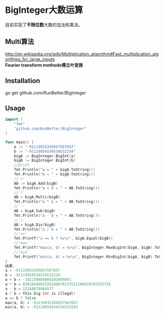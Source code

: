 BigInteger大数运算
==========
目前实现了**不限位数**大数的加法和乘法。

Multi算法
-----
http://en.wikipedia.org/wiki/Multiplication_algorithm#Fast_multiplication_algorithms_for_large_inputs  
**Fourier transform methods傅立叶变换**

Installation
-----
go get github.com/KunBetter/BigInteger

Usage
-----
```go
import (
	"fmt"
	"github.com/KunBetter/BigInteger"
)

func main() {
	a := "-91119932345657567657"
	b := "-91119954534534532234"
	bigA := BigInteger.BigInt(a)
	bigB := BigInteger.BigInt(b)
	//print
	fmt.Println("a = " + bigA.ToString())
	fmt.Println("b = " + bigB.ToString())
	//'+'
	AB := bigA.Add(bigB)
	fmt.Println("a + b = " + AB.ToString())
	//'*'
	AB = bigA.Multi(bigB)
	fmt.Println("a * b = " + AB.ToString())
	//'-'
	AB = bigA.Sub(bigB)
	fmt.Println("a - b = " + AB.ToString())
	//'/'
	AB = bigA.Div(bigB)
	fmt.Println("a / b = " + AB.ToString())
	//'=='
	fmt.Printf("a == b ? %v\n", bigA.Equal(bigB))
	//'max'
	fmt.Printf("max(a, b) = %v\n", BigInteger.MaxBigInt(bigA, bigB).ToString())
	//'min'
	fmt.Printf("min(a, b) = %v\n", BigInteger.MinBigInt(bigA, bigB).ToString())
}
结果:
a = -91119932345657567657
b = -91119954534534532234
a + b = -182239886880192099891
a * b = 8302844092526180078237522106676702355738
a - b = 22188876964577
a / b = this big int is illegal!
a == b ? false
max(a, b) = -91119932345657567657
min(a, b) = -91119954534534532234
```